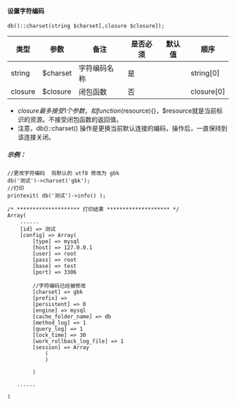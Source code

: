 #### 设置字符编码

```
db()::charset(string $charset[,closure $closure]);
```

|类型|参数|备注|是否必须|默认值|顺序|
| ----| ----|----|----|----|----|
|string|$charset|字符编码名称|是||string[0]|
|closure|$closure|闭包函数|否|	|closure[0]	|

- $closure 最多接受1个参数，如function($resource){}，$resource就是当前标识的资源。不接受闭包函数的返回值。
- 注意，db()::charset() 操作是更换当前默认连接的编码，操作后，一直保持到该连接关闭。
 

##### 示例：

```
//更改字符编码  将默认的 utf8 修改为 gbk
db('测试')->charset('gbk');
//打印
printexit( db('测试')->info() );
```

```
/* ******************** 打印结果 ******************** */
Array(
    ......
    [id] => 测试
    [config] => Array(
        [type] => mysql
        [host] => 127.0.0.1
        [user] => root
        [pass] => root
        [base] => test
        [port] => 3306
        
        //字符编码已经被修改
        [charset] => gbk
        [prefix] => 
        [persistent] => 0
        [engine] => mysql
        [cache_folder_name] => db
        [method_log] => 1
        [query_log] => 1
        [lock_time] => 30
        [work_rollback_log_file] => 1
        [session] => Array
            (
            )

        )

   ......

)
```
